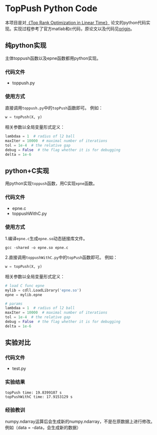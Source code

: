 # TopPush Python Code

本项目是对[《Top Rank Optimization in Linear Time》](https://cs.nju.edu.cn/zhouzh/zhouzh.files/publication/nips14.pdf) 论文的python代码实现。实现过程参考了官方matlab和c代码，原论文以及代码见[origin](目录)。

## 纯python实现
主体toppush函数以及epne函数都用python实现。

### 代码文件
* toppush.py

### 使用方式
直接调用`toppush.py`中的`topPush`函数即可。
例如：
~~~ python
w = topPush(X, y)
~~~

相关参数以全局变量形式定义：
~~~ python
lambdaa = 1  # radius of l2 ball
maxIter = 10000  # maximal number of iterations
tol = 1e-4  # the relative gap
debug = False  # the flag whether it is for debugging
delta = 1e-6
~~~

## python+C实现
用python实现`toppush`函数，用C实现`epne`函数。

### 代码文件
* epne.c
* toppushWithC.py

### 使用方式
1.编译`epne.c`生成`epne.so`动态链接库文件。
~~~ shell
gcc -shared -o epne.so epne.c
~~~
2.直接调用`toppushWithC.py`中的`topPush`函数即可。
例如：
~~~ python
w = topPush(X, y)
~~~

相关参数以全局变量形式定义：
~~~ python
# load C func epne
mylib = cdll.LoadLibrary('epne.so')
epne = mylib.epne

# params
lambdaa = 1  # radius of l2 ball
maxIter = 10000  # maximal number of iterations
tol = 1e-4  # the relative gap
debug = False  # the flag whether it is for debugging
delta = 1e-6
~~~

## 实验对比
### 代码文件
* test.py

### 实验结果
~~~ text
topPush time: 19.8399107 s
topPushWithC time: 17.9153129 s
~~~

### 经验教训
numpy.ndarray运算后会生成新的numpy.ndarray，不是在原数据上进行修改。例如（data = -data，会生成新的数据）